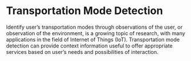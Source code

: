 # Transportation Mode Detection

Identify user’s transportation modes through observations of the user, or observation of the environment, is a growing topic of research, with many applications in the field of Internet of Things (IoT). Transportation mode detection can provide context information useful to offer appropriate services based on user’s needs and possibilities of interaction.